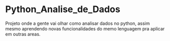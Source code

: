 # Python_Analise_de_Dados
Projeto onde a gente vai olhar como analisar dados no python, assim mesmo aprendendo novas funcionalidades do memo lenguagem pra aplicar em outras areas.
